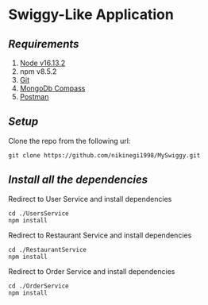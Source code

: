 # Swiggy-Like Application

## _Requirements_
1. [Node v16.13.2](https://nodejs.org/en/download/)
2. npm v8.5.2
3. [Git](https://git-scm.com/downloads)
4. [MongoDb Compass](https://www.mongodb.com/try/download/compass)
5. [Postman](https://www.postman.com/downloads/)

## _Setup_
Clone the repo from the following url:
```
git clone https://github.com/nikinegi1998/MySwiggy.git
```

## _Install all the dependencies_

Redirect to User Service and install dependencies
```
cd ./UsersService
npm install 
```

Redirect to Restaurant Service and install dependencies
```
cd ./RestaurantService
npm install 
```

Redirect to Order Service and install dependencies
```
cd ./OrderService
npm install 
```
